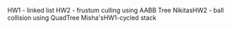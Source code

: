 HW1 - linked list 
HW2 - frustum culling using AABB Tree 
NikitasHW2 - ball collision using QuadTree 
Misha'sHW1-cycled stack 
